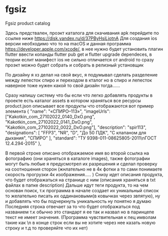 # fgsiz

Fgsiz product catalog

Здесь предствален, проэкт каталога для скачивания apk перейдите по ссылке ниже 
https://disk.yandex.ru/d/37PByHsiLjotnA
Для создания ios версии необходимо что то на macOS и данная программа https://developer.apple.com/xcode/, в нее нужно будет установить плагин flutter ввести копанды flutter pub get и flutter upgrade dependeces,
в теории еслит манифест ios не сильно отличается от android то сразу проэкт можно будет собрать и собрать в релизный установщик


По дизайну я хз делал на свой вкус, я подумывал сделать разделение между лепесток спиро и переходом в кталог но в спиро и лепесток наверное тоже нужен какой то свой дизайн тогда......

Сразу напишу систему что бы если что легко добавлять продукты в проекте есть каталог assets в котором храняться все ресурсы
product.json описывает все продукты что отображаются вот пример элемента
  {
    "name": "«СПИРО–113»",
    "imageUrls": ["Kakotkin_com_27102022_0140_DxO.png", "Kakotkin_com_27102022_0141_DxO.png", "Kakotkin_com_27102022_0022_DxO.png"],
    "description": "spir113",
    "designations": [
      "FFP3",
      "NR",
      "D",
      "До 50 ПДК",
      "С клапаном для дыхания",
      "СПИРО"
    ],
    "standard": "ТУ 9398-011-08625805-2011\nГОСТ 12.4.294-2015"
  },

  В первой строке описано отображаемое имя во второй ссылка на фотографию (они храняться в каталоге images), также фотографии могут быть любые я предусмотрел их разрешения и сделал проверку на соотношения сторон (жнлательно не в 4к фотки а то сами понимаете скорость прогрузки 4к изображения..... )
  Снизу идет описания продукта, что будет отображаться на странице с ним (описания храняться в txt файлах в папке description)
  Дальше идут теги продукта, то на чем основан поиск, т.к программа в начале создает их уникальный список то желательно писать их оддинаковыми(в ковычках через звпятую), ну и добавлять что бы подчеркнуть уникальность ну понятно я думаю
  Последняя строка отвечает за то что будет отображаться под названием т.к обычно это стандарт я ее так и назвал но в паринцепе текст не имеет значения.
  (Программа чувствительная к пец имволам такие как \n в конце строк если вы не хотите через нее казать новую строку и т.д то проверяйте что их нет)

